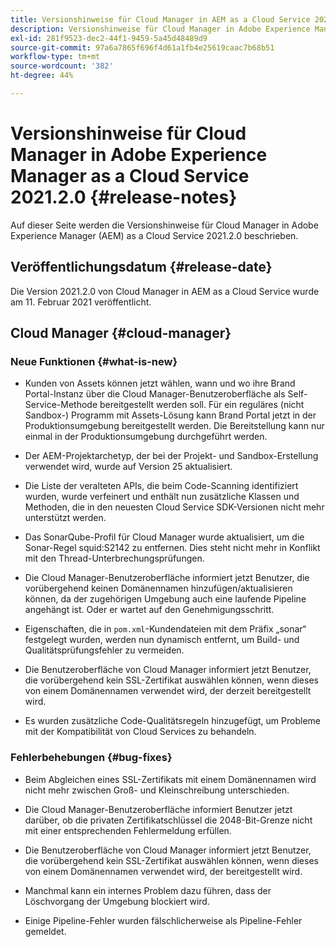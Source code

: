 ```yaml
---
title: Versionshinweise für Cloud Manager in AEM as a Cloud Service 2021.2.0
description: Versionshinweise für Cloud Manager in Adobe Experience Manager (AEM) as a Cloud Service Version 2021.2.0
exl-id: 281f9523-dec2-44f1-9459-5a45d48489d9
source-git-commit: 97a6a7865f696f4d61a1fb4e25619caac7b68b51
workflow-type: tm+mt
source-wordcount: '382'
ht-degree: 44%

---
```


# Versionshinweise für Cloud Manager in Adobe Experience Manager as a Cloud Service 2021.2.0 {#release-notes}

Auf dieser Seite werden die Versionshinweise für Cloud Manager in Adobe Experience Manager (AEM) as a Cloud Service 2021.2.0 beschrieben.

## Veröffentlichungsdatum {#release-date}

Die Version 2021.2.0 von Cloud Manager in AEM as a Cloud Service wurde am 11. Februar 2021 veröffentlicht.

## Cloud Manager {#cloud-manager}

### Neue Funktionen {#what-is-new}

* Kunden von Assets können jetzt wählen, wann und wo ihre Brand Portal-Instanz über die Cloud Manager-Benutzeroberfläche als Self-Service-Methode bereitgestellt werden soll. Für ein reguläres (nicht Sandbox-) Programm mit Assets-Lösung kann Brand Portal jetzt in der Produktionsumgebung bereitgestellt werden. Die Bereitstellung kann nur einmal in der Produktionsumgebung durchgeführt werden.

* Der AEM-Projektarchetyp, der bei der Projekt- und Sandbox-Erstellung verwendet wird, wurde auf Version 25 aktualisiert.

* Die Liste der veralteten APIs, die beim Code-Scanning identifiziert wurden, wurde verfeinert und enthält nun zusätzliche Klassen und Methoden, die in den neuesten Cloud Service SDK-Versionen nicht mehr unterstützt werden.

* Das SonarQube-Profil für Cloud Manager wurde aktualisiert, um die Sonar-Regel squid:S2142 zu entfernen. Dies steht nicht mehr in Konflikt mit den Thread-Unterbrechungsprüfungen.

* Die Cloud Manager-Benutzeroberfläche informiert jetzt Benutzer, die vorübergehend keinen Domänennamen hinzufügen/aktualisieren können, da der zugehörigen Umgebung auch eine laufende Pipeline angehängt ist. Oder er wartet auf den Genehmigungsschritt.

* Eigenschaften, die in `pom.xml`-Kundendateien mit dem Präfix „sonar“ festgelegt wurden, werden nun dynamisch entfernt, um Build- und Qualitätsprüfungsfehler zu vermeiden.

* Die Benutzeroberfläche von Cloud Manager informiert jetzt Benutzer, die vorübergehend kein SSL-Zertifikat auswählen können, wenn dieses von einem Domänennamen verwendet wird, der derzeit bereitgestellt wird.

* Es wurden zusätzliche Code-Qualitätsregeln hinzugefügt, um Probleme mit der Kompatibilität von Cloud Services zu behandeln.

### Fehlerbehebungen  {#bug-fixes}

* Beim Abgleichen eines SSL-Zertifikats mit einem Domänennamen wird nicht mehr zwischen Groß- und Kleinschreibung unterschieden.

* Die Cloud Manager-Benutzeroberfläche informiert Benutzer jetzt darüber, ob die privaten Zertifikatschlüssel die 2048-Bit-Grenze nicht mit einer entsprechenden Fehlermeldung erfüllen.

* Die Benutzeroberfläche von Cloud Manager informiert jetzt Benutzer, die vorübergehend kein SSL-Zertifikat auswählen können, wenn dieses von einem Domänennamen verwendet wird, der bereitgestellt wird.

* Manchmal kann ein internes Problem dazu führen, dass der Löschvorgang der Umgebung blockiert wird.

* Einige Pipeline-Fehler wurden fälschlicherweise als Pipeline-Fehler gemeldet.
